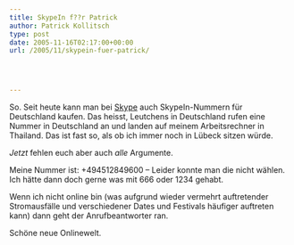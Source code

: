 ```yaml
---
title: SkypeIn f??r Patrick
author: Patrick Kollitsch
type: post
date: 2005-11-16T02:17:00+00:00
url: /2005/11/skypein-fuer-patrick/




---
```

So. Seit heute kann man bei [Skype][1] auch SkypeIn-Nummern f&uuml;r Deutschland kaufen. Das heisst, Leutchens in Deutschland rufen eine Nummer in Deutschland an und landen auf meinem Arbeitsrechner in Thailand. Das ist fast so, als ob ich immer noch in L&uuml;beck sitzen w&uuml;rde. 

_Jetzt_ fehlen euch aber auch _alle_ Argumente.

Meine Nummer ist: +494512849600 &#8211; Leider konnte man die nicht w&auml;hlen. Ich h&auml;tte dann doch gerne was mit 666 oder 1234 gehabt.

Wenn ich nicht online bin (was aufgrund wieder vermehrt auftretender Stromausf&auml;lle und verschiedener Dates und Festivals h&auml;ufiger auftreten kann) dann geht der Anrufbeantworter ran.

Sch&ouml;ne neue Onlinewelt.

 [1]: http://skype.com/
